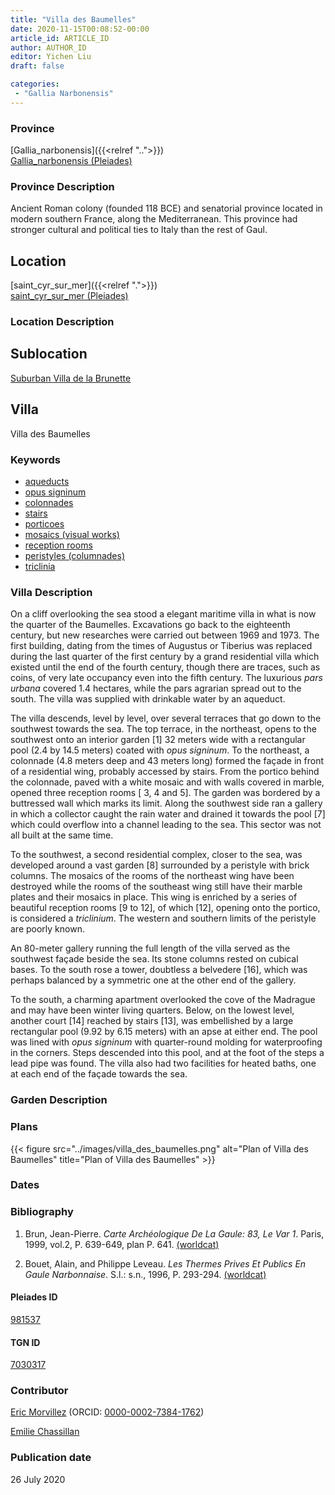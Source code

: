 ```yaml
---
title: "Villa des Baumelles"
date: 2020-11-15T00:08:52-00:00
article_id: ARTICLE_ID
author: AUTHOR_ID
editor: Yichen Liu
draft: false

categories:
 - "Gallia Narbonensis"
---
```


### Province

[Gallia_narbonensis]({{<relref "..">}}) \
[Gallia_narbonensis (Pleiades)](https://pleiades.stoa.org/places/981537)

### Province Description

Ancient Roman colony (founded 118 BCE) and senatorial province located in modern southern France, along the Mediterranean. This province had stronger cultural and political ties to Italy than the rest of Gaul.

## Location

[saint_cyr_sur_mer]({{<relref ".">}}) \
[saint_cyr_sur_mer (Pleiades)](https://pleiades.stoa.org/places/452090054)

### Location Description

<!--### Location Description-->

<!-- LEAVE THIS BLANK FOR NOW -->

## Sublocation

[Suburban Villa de la Brunette](#)

<!--### Sublocation Description-->

<!-- DESCRIPTION -->

## Villa

Villa des Baumelles



### Keywords

- [aqueducts](http://vocab.getty.edu/page/aat/300006165)
- [opus signinum](http://vocab.getty.edu/page/aat/300379969)
- [colonnades](http://vocab.getty.edu/page/aat/300002613)
- [stairs](http://vocab.getty.edu/page/aat/300003228)
- [porticoes](http://vocab.getty.edu/page/aat/300004145)
- [mosaics (visual works)](http://vocab.getty.edu/page/aat/300015342)
- [reception rooms](http://vocab.getty.edu/page/aat/300077176)
- [peristyles (columnades)](http://vocab.getty.edu/page/aat/300004029)
- [triclinia](http://vocab.getty.edu/page/aat/300004359)




### Villa Description

On a cliff overlooking the sea stood a elegant maritime villa in what is now the quarter of the Baumelles.  Excavations go back to the eighteenth century, but new researches were carried out between 1969 and 1973.  The first building, dating from the times of Augustus or Tiberius was replaced during the last quarter of the first century by a grand residential villa which existed until the end of the fourth century, though there are traces, such as coins,  of very late occupancy even into the fifth century.  The luxurious *pars urbana* covered 1.4 hectares, while the pars agrarian spread out to the south.  The villa was supplied with drinkable water by an aqueduct.     

The villa descends, level by level, over several terraces that go down to the southwest towards the sea.  The top terrace, in the northeast, opens to the southwest onto an interior garden [1] 32 meters wide with a rectangular pool (2.4 by 14.5 meters) coated with *opus signinum*.  To the northeast, a colonnade (4.8 meters deep and 43 meters long) formed the façade in front of a residential wing, probably accessed by stairs.  From the portico behind the colonnade, paved with a white mosaic and with walls covered in marble, opened three reception rooms [ 3, 4 and 5].  The garden was bordered by a buttressed wall which marks its limit.  Along the southwest side ran a gallery in which a collector caught the rain water and drained it towards the pool [7] which could overflow into a channel leading to the sea.  This sector was not all built at the same time.  

To the southwest, a second residential complex, closer to the sea, was developed around a vast garden [8] surrounded by a peristyle with brick columns.  The mosaics of the rooms of the northeast wing have been destroyed while the rooms of the southeast wing still have their marble plates and their mosaics in place.  This wing is enriched by a series of beautiful reception rooms [9 to 12], of which [12], opening onto the portico, is considered a *triclinium*. The western and southern limits of the peristyle are poorly known.  

An 80-meter gallery running the full length of the villa served as the southwest façade beside the sea.  Its stone columns rested on cubical bases.  To the south rose a tower, doubtless a belvedere [16], which was perhaps balanced by a symmetric one at the other end of the gallery.

To the south, a charming apartment overlooked the cove of the Madrague and may have been winter living quarters.  Below, on the lowest level, another court [14] reached by stairs [13], was embellished by a large rectangular pool (9.92 by 6.15 meters) with an apse at either end.  The pool was lined with *opus signinum* with quarter-round molding for waterproofing in the corners.  Steps descended into this pool, and at the foot of the steps a lead pipe was found.  The villa also had two facilities for heated baths, one at each end of the façade towards the sea.


### Garden Description




### Plans


{{< figure src="../images/villa_des_baumelles.png" alt="Plan of Villa des Baumelles" title="Plan of Villa des Baumelles" >}}



### Dates






### Bibliography

1.  Brun, Jean-Pierre. *Carte Archéologique De La Gaule: 83, Le Var 1*. Paris, 1999, vol.2, P. 639-649, plan P. 641. [(worldcat)](http://www.worldcat.org/oclc/1074683092)

2. Bouet, Alain, and Philippe Leveau. *Les Thermes Prives Et Publics En Gaule Narbonnaise*. S.l.: s.n., 1996, P. 293-294. [(worldcat)](http://www.worldcat.org/oclc/490154337)

#### Pleiades ID

[981537](https://pleiades.stoa.org/places/981537)

#### TGN ID

[7030317](http://vocab.getty.edu/page/tgn/7030317)


### Contributor

[Eric Morvillez](link) (ORCID: [0000-0002-7384-1762](https://orcid.org/0000-0002-7384-1762))

[Emilie Chassillan](link)
### Publication date

26 July 2020

<!--### Related articles-->

<!-- Links to other related articles. Leave blank for now -->
